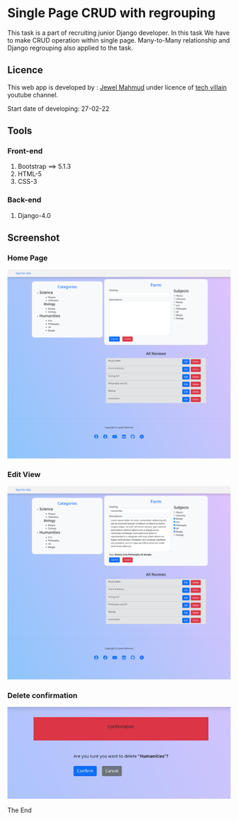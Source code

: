 ﻿# Single Page CRUD with regrouping
This task is a part of recruiting junior Django developer.
In this task We have to make CRUD operation within single page. Many-to-Many relationship and Django regrouping also applied to the task.

## Licence
This web app is developed by : [Jewel Mahmud](https://mahmudjewel.herokuapp.com/
) under licence of [tech villain](https://www.youtube.com/channel/UCJCdq7lWqB7M5b16UatoTEw) youtube channel.

Start date of developing: 27-02-22
## Tools
### Front-end
1. Bootstrap ==> 5.1.3
2. HTML-5
3. CSS-3

### Back-end
1. Django-4.0

## Screenshot
### Home Page
![home page](https://github.com/MahmudJewel/Django-Single_page_CRUD/blob/main/screenshot/AGL-1.png)
### Edit View
![home page](https://github.com/MahmudJewel/Django-Single_page_CRUD/blob/main/screenshot/AGL-2.png)
### Delete confirmation
![home page](https://github.com/MahmudJewel/Django-Single_page_CRUD/blob/main/screenshot/AGL-3.jpg)


The End



